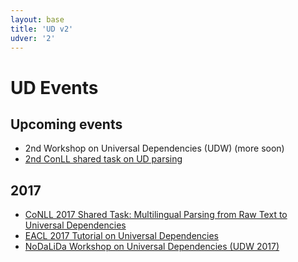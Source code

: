 ```yaml
---
layout: base
title: 'UD v2'
udver: '2'
---
```


# UD Events

## Upcoming events

  * 2nd Workshop on Universal Dependencies (UDW) (more soon)
  * [2nd ConLL shared task on UD parsing](http://universaldependencies.org/conll18/)

## 2017

  * [CoNLL 2017 Shared Task: Multilingual Parsing from Raw Text to Universal Dependencies](http://universaldependencies.org/conll17/)
  * [EACL 2017 Tutorial on Universal Dependencies](http://universaldependencies.org/eacl17tutorial/)
  * [NoDaLiDa Workshop on Universal Dependencies (UDW 2017)](http://universaldependencies.org/udw17/)
